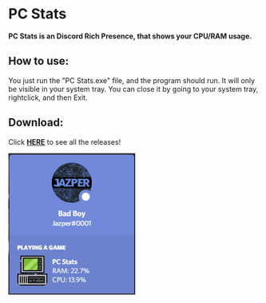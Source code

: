 # PC Stats
**PC Stats is an Discord Rich Presence, that shows your CPU/RAM usage.**

## How to use:  
You just run the "PC Stats.exe" file, and the program should run. It will only be visible in your system tray. You can close it by going to your system tray, rightclick, and then Exit.

## Download:  
Click [**HERE**](https://github.com/j4asper/PC_Stats/releases) to see all the releases!

![Image example](https://github.com/j4asper/PC_Stats/blob/main/example.PNG)
